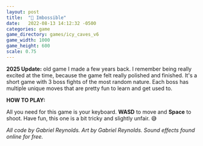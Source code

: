 ```yaml
---
layout: post
title:  "👑 Imbossible"
date:   2022-08-13 14:12:32 -0500
categories: game
game_directory: games/icy_caves_v6
game_width: 1000
game_height: 600
scale: 0.75
---
```


**2025 Update:** old game I made a few years back. I remember being really excited at the time, because the game felt really polished and finished. It's a short game with 3 boss fights of the most random nature. Each boss has multiple unique moves that are pretty fun to learn and get used to.


**HOW TO PLAY:**

All you need for this game is your keyboard. **WASD** to move and **Space** to shoot. Have fun, this one is a bit tricky and slightly unfair. 😅

*All code by Gabriel Reynolds. Art by Gabriel Reynolds. Sound effects found online for free.*